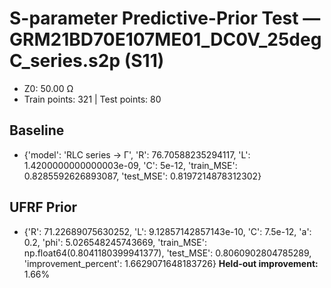 # S-parameter Predictive-Prior Test — GRM21BD70E107ME01_DC0V_25degC_series.s2p (S11)
- Z0: 50.00 Ω
- Train points: 321  |  Test points: 80

## Baseline
- {'model': 'RLC series -> Γ', 'R': 76.70588235294117, 'L': 1.4200000000000003e-09, 'C': 5e-12, 'train_MSE': 0.8285592626893087, 'test_MSE': 0.8197214878312302}

## UFRF Prior
- {'R': 71.22689075630252, 'L': 9.12857142857143e-10, 'C': 7.5e-12, 'a': 0.2, 'phi': 5.026548245743669, 'train_MSE': np.float64(0.8041180399941377), 'test_MSE': 0.8060902804785289, 'improvement_percent': 1.6629071648183726}
**Held-out improvement:** 1.66%